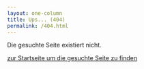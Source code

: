 ```yaml
---
layout: one-column
title: Ups... (404)
permalink: /404.html
---
```

Die gesuchte Seite existiert nicht.

<a href="/" class="button"><i class="fi-arrow-right"></i> zur Startseite um die gesuchte Seite zu finden</a>

<!-- Piwik -->
<script type="text/javascript">
  var _paq = _paq || [];
  _paq.push(['trackPageView']);
  _paq.push(['enableLinkTracking']);
  (function() {
    var u="//www.sinndrin.org/piwik/";
    _paq.push(['setTrackerUrl', u+'piwik.php']);
    _paq.push(['setSiteId', 3]);
    var d=document, g=d.createElement('script'), s=d.getElementsByTagName('script')[0];
    g.type='text/javascript'; g.async=true; g.defer=true; g.src=u+'piwik.js'; s.parentNode.insertBefore(g,s);
  })();
</script>
<noscript><p><img src="//www.sinndrin.org/piwik/piwik.php?idsite=3" style="border:0;" alt="" /></p></noscript>
<!-- End Piwik Code -->
